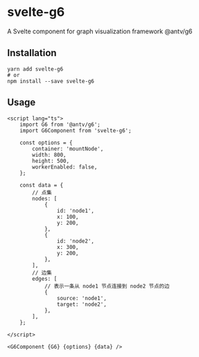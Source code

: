 # svelte-g6

A Svelte component for graph visualization framework @antv/g6

## Installation

```
yarn add svelte-g6
# or
npm install --save svelte-g6
```

## Usage

```
<script lang="ts">
	import G6 from '@antv/g6';
	import G6Component from 'svelte-g6';

	const options = {
		container: 'mountNode',
		width: 800,
		height: 500,
		workerEnabled: false,
	};

	const data = {
		// 点集
		nodes: [
			{
				id: 'node1',
				x: 100,
				y: 200,
			},
			{
				id: 'node2',
				x: 300,
				y: 200,
			},
		],
		// 边集
		edges: [
			// 表示一条从 node1 节点连接到 node2 节点的边
			{
				source: 'node1',
				target: 'node2',
			},
		],
	};

</script>

<G6Component {G6} {options} {data} />
```